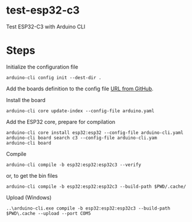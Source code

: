 # test-esp32-c3
Test ESP32-C3 with Arduino CLI

# Steps

Initialize the configuration file
```
arduino-cli config init --dest-dir .
```

Add the boards definition to the config file [URL from GitHub](https://raw.githubusercontent.com/espressif/arduino-esp32/gh-pages/package_esp32_dev_index.json).

Install the board
```
arduino-cli core update-index --config-file arduino.yaml
```

Add the ESP32 core, prepare for compilation
```
arduino-cli core install esp32:esp32 --config-file arduino-cli.yaml
arduino-cli board search c3 --config-file arduino-cli.yam
arduino-cli board 
```

Compile
```
arduino-cli compile -b esp32:esp32:esp32c3 --verify
```
or, to get the bin files
```
arduino-cli compile -b esp32:esp32:esp32c3 --build-path $PWD/.cache/
```

Upload (Windows)
```
..\arduino-cli.exe compile -b esp32:esp32:esp32c3 --build-path $PWD\.cache --upload --port COM5
```
